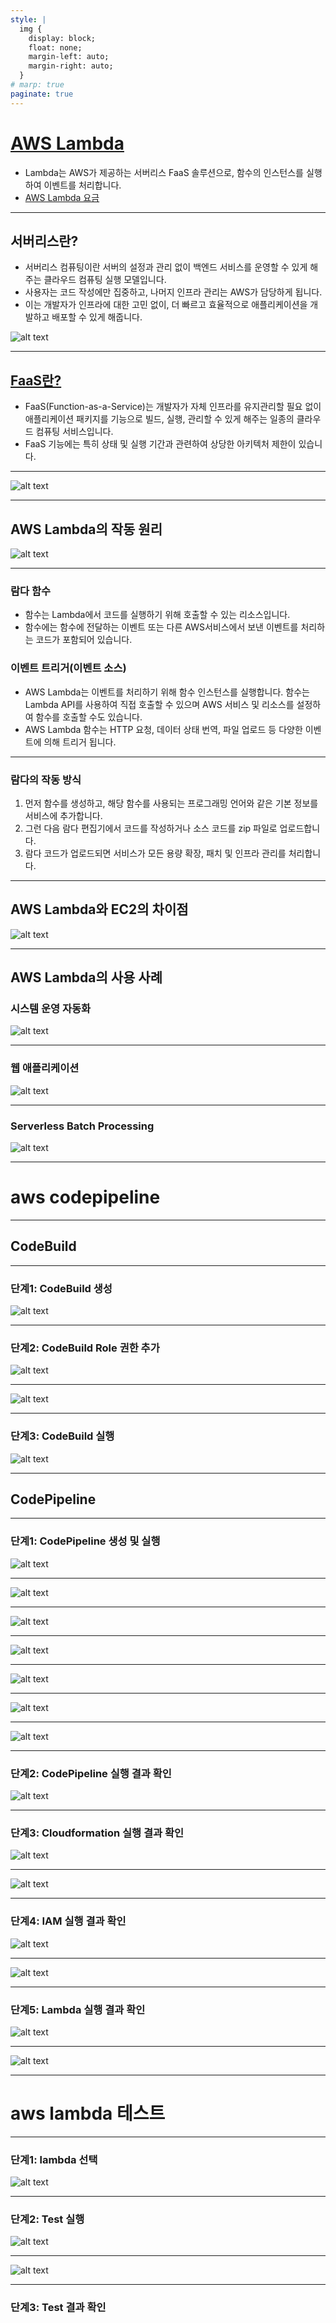 ```yaml
---
style: |
  img {
    display: block;
    float: none;
    margin-left: auto;
    margin-right: auto;
  }
# marp: true
paginate: true
---
```

# [AWS Lambda](https://www.smileshark.kr/post/all-about-aws-lambda-the-complete-beginners-guide-1)
- Lambda는 AWS가 제공하는 서버리스 FaaS 솔루션으로, 함수의 인스턴스를 실행하여 이벤트를 처리합니다.
- [AWS Lambda 요금](https://aws.amazon.com/ko/lambda/pricing/)

---
## 서버리스란?
- 서버리스 컴퓨팅이란 서버의 설정과 관리 없이 백엔드 서비스를 운영할 수 있게 해주는 클라우드 컴퓨팅 실행 모델입니다. 
- 사용자는 코드 작성에만 집중하고, 나머지 인프라 관리는 AWS가 담당하게 됩니다. 
- 이는 개발자가 인프라에 대한 고민 없이, 더 빠르고 효율적으로 애플리케이션을 개발하고 배포할 수 있게 해줍니다.

![alt text](image-56.png)

---
## [FaaS란?](https://genezio.com/blog/faas-vs-paas/#should-you-consider-faas)
- FaaS(Function-as-a-Service)는 개발자가 자체 인프라를 유지관리할 필요 없이 애플리케이션 패키지를 기능으로 빌드, 실행, 관리할 수 있게 해주는 일종의 클라우드 컴퓨팅 서비스입니다.
- FaaS 기능에는 특히 상태 및 실행 기간과 관련하여 상당한 아키텍처 제한이 있습니다.

---
![alt text](image-57.png)

---
## AWS Lambda의 작동 원리
![alt text](image-58.png)

---
### 람다 함수
- 함수는 Lambda에서 코드를 실행하기 위해 호출할 수 있는 리소스입니다.
- 함수에는 함수에 전달하는 이벤트 또는 다른 AWS서비스에서 보낸 이벤트를 처리하는 코드가 포함되어 있습니다.

### 이벤트 트리거(이벤트 소스)
- AWS Lambda는 이벤트를 처리하기 위해 함수 인스턴스를 실행합니다. 함수는 Lambda API를 사용하여 직접 호출할 수 있으며 AWS 서비스 및 리소스를 설정하여 함수를 호출할 수도 있습니다.
- AWS Lambda 함수는 HTTP 요청, 데이터 상태 번역, 파일 업로드 등 다양한 이벤트에 의해 트리거 됩니다.

---
### 람다의 작동 방식 
1. 먼저 함수를 생성하고, 해당 함수를 사용되는 프로그래밍 언어와 같은 기본 정보를 서비스에 추가합니다. 
2. 그런 다음 람다 편집기에서 코드를 작성하거나 소스 코드를 zip 파일로 업로드합니다. 
3. 람다 코드가 업로드되면 서비스가 모든 용량 확장, 패치 및 인프라 관리를 처리합니다.

---
## AWS Lambda와 EC2의 차이점
![alt text](image-59.png)

---
## AWS Lambda의 사용 사례

### 시스템 운영 자동화 
![alt text](image-60.png)

---
### 웹 애플리케이션
![alt text](image-61.png)

---
### Serverless Batch Processing
![alt text](image-62.png)

---
# aws codepipeline

---
## CodeBuild

---
### 단계1: CodeBuild 생성 
![alt text](image-71.png)

---
### 단계2: CodeBuild Role 권한 추가 
![alt text](image-72.png)

---
![alt text](image-73.png)

---
### 단계3: CodeBuild 실행 
![alt text](image-74.png)

---
## CodePipeline

---
### 단계1: CodePipeline 생성 및 실행 
![alt text](image-75.png)

---
![alt text](image-76.png)

---
![alt text](image-77.png)

---
![alt text](image-78.png)

---
![alt text](image-80.png)

---
![alt text](image-79.png)

---
![alt text](image-81.png)

---
### 단계2: CodePipeline 실행 결과 확인 
![alt text](image-82.png)

---
### 단계3: Cloudformation 실행 결과 확인 
![alt text](image-83.png)

---
![alt text](image-84.png)

---
### 단계4: IAM 실행 결과 확인 
![alt text](image-85.png)

---
![alt text](image-86.png)

---
### 단계5: Lambda 실행 결과 확인 
![alt text](image-87.png)

---
![alt text](image-88.png)

---
# aws lambda 테스트 

---
### 단계1: lambda 선택 
![alt text](image-89.png)

---
### 단계2: Test 실행
![alt text](image-90.png)

---
![alt text](image-91.png)

---
### 단계3: Test 결과 확인 






